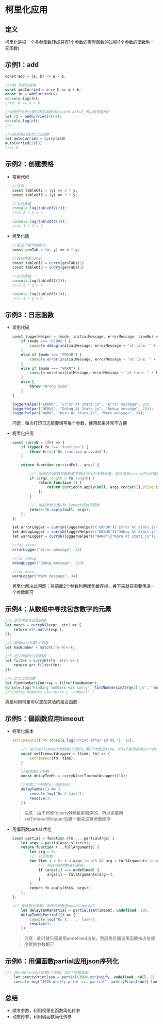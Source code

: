 # 柯里化应用

## 定义

柯里化是把一个多参函数转成只有1个参数的嵌套函数的过程(1个参数的函数称一元函数)

## 示例1：add

```jsx
const add = (a, b) => a + b;

//add 柯里化版本
const addCurried = a => b => a + b;
const fn = addCurried(4)
console.log(fn);
//fn: b => a + b

//相当于执行上面的匿名函数(b)=>4+b,4+3=7,所以就是输出7
let r1 = addCurried(4)(3);
console.log(r1);
//7

//add具有a和b的二元函数
let autoCurried = curry(add)
autoCurried(2)(3)
//=> 5
```

## 示例2：创建表格

- 常用代码
    
    ```jsx
    //示例
    const tableOf2 = (y) => 2 * y;
    const tableOf3 = (y) => 3 * y;
    
    //生成表格
    console.log(tableOf2(2));
    //=> 2 * 2 = 4
    
    console.log(tableOf3(3));
    //=> 3 * 3 = 9
    ```
    
- 柯里化版
    
    ```jsx
    //把这个操作抽象化
    const genTab = (x, y) => x * y;
    
    //转成柯里化形式
    const tableOf2 = curry(genTab)(2)
    const tableOf3 = curry(genTab)(3)
    
    //生成表格
    console.log(tableOf2(2));
    //=> 2 * 2 = 4
    
    console.log(tableOf3(3));
    //=> 3 * 3 = 9
    ```
    

## 示例3：日志函数

- 常用代码
    
    ```jsx
    const loggerHelper = (mode, initialMessage, errorMessage, lineNo) => {
    	if (mode === "DEBUG") {
    		console.debug(initialMessage, errorMessage + "at line: " + lineNo)
    	}
    	else if (mode === "ERROR") {
    		console.error(initialMessage, errorMessage + "at line: " + lineNo)
    	}
    	else if (mode === "WARN") {
    		console.warn(initialMessage, errorMessage + "at line: " + lineNo)
    	}
    	else {
    		throw "Wrong mode"
    	}
    }
    
    loggerHelper("ERROR", "Error At Stats.js", "Error message", 21);
    loggerHelper("DEBUG", "Debug At Stats.js", "Debug message", 233);
    loggerHelper("WARN", "Warn At Stats.js", "Warn message", 24);
    ```
    
    问题：每次打印日志都要填写每个参数，使用起来非常不方便
    
- 柯里化应用
    
    ```jsx
    const curryN = (fn) => {
    	if (typeof fn !== 'function') {
    		throw Error('No function provided');
    	}
    
    	return function curriedFn(...args) {
    
    		//! 当闭包的函数参数数量不够执行fn的参数长度，递归调用curriedFn拼接参数
    		if (args.length < fn.length) {
    			return function () {
    				return curriedFn.apply(null, args.concat([].slice.call(arguments)));
    			};
    		}
    
    		//! 当前参数长度=fn.length则执行函数
    		return fn.apply(null, args);
    	};
    };
    ```
    
    ```jsx
    let errorLogger = curryN(loggerHelper)("ERROR")("Error At Stats.js");
    let debugLogger = curryN(loggerHelper)("DEBUG")("Debug At Stats.js");
    let warnLogger = curryN(loggerHelper)("WARN")("Warn At Stats.js");
    
    //for error
    errorLogger("Error message", 21)
    
    //for debug
    debugLogger("Debug message", 233)
    
    //for warn
    warnLogger("Warn message", 34)
    ```
    
    柯里化解决此问题：将前面2个参数利用闭包缓存掉，接下来就只需要传递一个参数即可
    

## 示例4：从数组中寻找包含数字的元素

```jsx
//1.定义柯里化匹配函数
let match = curryN((expr, str) => {
	return str.match(expr);
});

//2.赋值match第1个参数
let hasNumber = match(/[0-9]+/);

//3.定义科里化过滤函数
let filter = curryN((fn, arr) => {
	return arr.filter(fn);
});

//4.定义过滤函数
let findNumbersInArray = filter(hasNumber);
console.log("Finding numbers via curry", findNumbersInArray(["js", "number1"]))
//Finding numbers via curry [ 'number1' ]
```

真是利用柯里可以更加灵活的组合函数

## 示例5：偏函数应用timeout

- 柯里化版本
    
    ```jsx
    setTimeout(() => console.log("Print after 10 ms."), 10);
    
    	//! 由于setTimeout参数第1个是fn,第2个参数是time，所以不能直接用curryN 需用函数包裹一层
    	const setTimeoutWrapper = (time, fn) => {
    		setTimeout(fn, time);
    	}
    
    	//赋值第1个参数
    	const delayTenMs = curryN(setTimeoutWrapper)(10);
    
    	//传第二个参数fn，调用执行
    	delayTenMs(() => {
    		console.log("Do X task");
    		resolve();
    	})
    ```
    
    > 注意：由于柯里化curryN参数是顺序的，所以需要用setTimeoutWrapper包裹一层来调换参数顺序
    > 
- 用偏函数partial 优化
    
    ```jsx
    const partial = function (fn, ...partialArgs) {
    	let args = partialArgs.slice(0);
    	return function (...fullArguments) {
    		let arg = 0;
    		//! 补全参数
    		for (let i = 0; i < args.length && arg < fullArguments.length; i++) {
    			//! 将占位的参数进行赋值
    			if (args[i] === undefined) {
    				args[i] = fullArguments[arg++];
    			}
    		}
    		return fn.apply(this, args);
    	};
    };
    ```
    
    ```jsx
    //! 传递部分参数，未传的参数用undefined占位
    	let delayTenMsPartial = partial(setTimeout, undefined, 10);
    	delayTenMsPartial(() => {
    		console.log("Do X. . .  task");
    		resolve();
    	})
    ```
    
    > 注意：此时就只需要用undefined占位，然后再后面调用函数按占位顺序赋值参数即可
    > 

## 示例6：用偏函数partial应用json序列化

```jsx
//! 用undefined占位第1个参数，后2个参数固定
	let prettyPrintJson = partial(JSON.stringify, undefined, null, 2)
	console.log("JSON pretty print via partial", prettyPrintJson({ foo: "bar", bar: "foo" }))
```

## 总结

- 顺序参数，利用柯里化函数简化传参
- 动态传参，利用偏函数简化传参